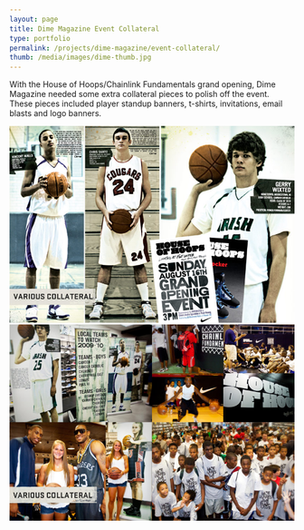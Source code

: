 ```yaml
---
layout: page
title: Dime Magazine Event Collateral
type: portfolio
permalink: /projects/dime-magazine/event-collateral/
thumb: /media/images/dime-thumb.jpg
---
```


With the House of Hoops/Chainlink Fundamentals grand opening, Dime Magazine needed some extra collateral pieces to polish off the event. These pieces included player standup banners, t-shirts, invitations, email blasts and logo banners.

![](/media/images/dime1.jpg)
![](/media/images/dime2.jpg)